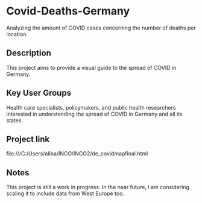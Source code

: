 # Covid-Deaths-Germany
Analyzing the amount of COVID cases concerning the number of deaths per location. 

## Description
This project aims to provide a visual guide to the spread of COVID in Germany.

## Key User Groups
Health care specialists, policymakers, and public health researchers interested in understanding the spread of COVID in Germany and all its states.

## Project link
file:///C:/Users/aliba/INCO/INCO2/de_covidmapfinal.html

## Notes
This project is still a work in progress. In the near future, I am considering scaling it to include data from West Europe too.
